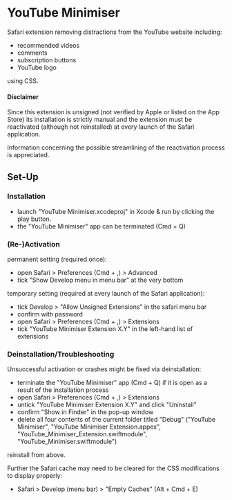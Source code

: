 # YouTube Minimiser
Safari extension removing distractions from the YouTube website including:
- recommended videos 
- comments
- subscription buttons 
- YouTube logo

using CSS.

#### Disclaimer
Since this extension is unsigned (not verified by Apple or listed on the App Store) its installation is strictly manual and the extension must be reactivated
(although not reinstalled) at every launch of the Safari application.

Information concerning the possible streamlining of the reactivation process is appreciated.

## Set-Up

### Installation
- launch "YouTube Minimiser.xcodeproj" in Xcode & run by clicking the play button.
- the "YouTube Minimiser" app can be terminated (Cmd + Q)

### (Re-)Activation
permanent setting (required once):
- open Safari > Preferences (Cmd + ,) > Advanced
- tick "Show Develop menu in menu bar" at the very bottom

temporary setting (required at every launch of the Safari application):
- tick Develop > "Allow Unsigned Extensions" in the safari menu bar
- confirm with password
- open Safari > Preferences (Cmd + ,) > Extensions
- tick "YouTube Minimiser Extension X.Y" in the left-hand list of extensions

### Deinstallation/Troubleshooting
Unsuccessful activation or crashes might be fixed via deinstallation:
- terminate the "YouTube Minimiser" app (Cmd + Q) if it is open as a result of the installation process
- open Safari > Preferences (Cmd + ,) > Extensions
- untick "YouTube Minimiser Extension X.Y" and click "Uninstall"
- confirm "Show in Finder" in the pop-up window
- delete all four contents of the current folder titled "Debug" ("YouTube Minimiser", "YouTube Minimiser Extension.appex", "YouTube_Minimiser_Extension.swiftmodule", "YouTube_Minimiser.swiftmodule")

reinstall from above.

Further the Safari cache may need to be cleared for the CSS modifications to display properly:
- Safari > Develop (menu bar) > "Empty Caches" (Alt + Cmd + E)
